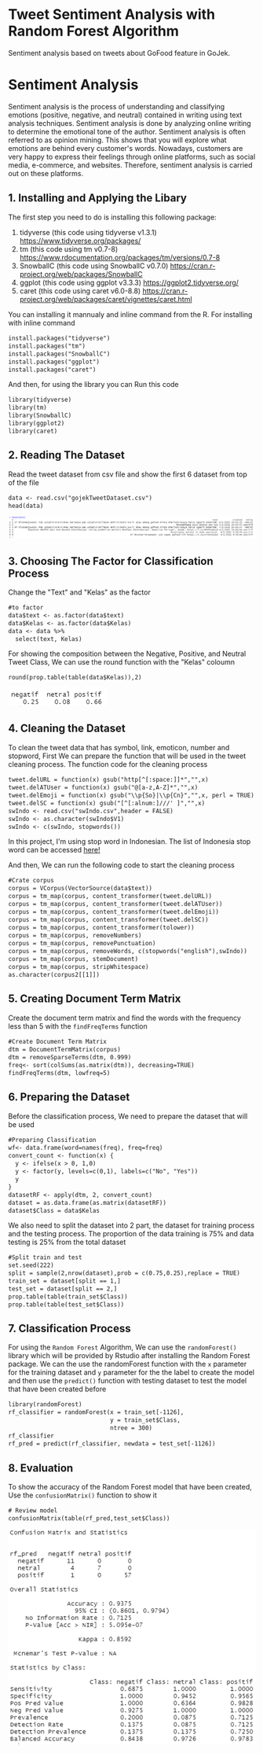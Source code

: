 # Tweet Sentiment Analysis with Random Forest Algorithm
Sentiment analysis based on tweets about GoFood feature in GoJek. 

# Sentiment Analysis
Sentiment analysis is the process of understanding and classifying emotions (positive, negative, and neutral) contained in writing using text analysis techniques. Sentiment analysis is done by analyzing online writing to determine the emotional tone of the author. Sentiment analysis is often referred to as opinion mining. This shows that you will explore what emotions are behind every customer's words. Nowadays, customers are very happy to express their feelings through online platforms, such as social media, e-commerce, and websites. Therefore, sentiment analysis is carried out on these platforms.

## 1. Installing and Applying the Libary
The first step you need to do is installing this following package:
1. tidyverse (this code using tidyverse v1.3.1) https://www.tidyverse.org/packages/
2. tm (this code using tm v0.7-8) https://www.rdocumentation.org/packages/tm/versions/0.7-8
3. SnowballC (this code using SnowballC v0.7.0) https://cran.r-project.org/web/packages/SnowballC
4. ggplot (this code using ggplot v3.3.3) https://ggplot2.tidyverse.org/
5. caret (this code using caret v6.0-8.8) https://cran.r-project.org/web/packages/caret/vignettes/caret.html

You can installing it mannualy and inline command from the R. For installing with inline command
```
install.packages("tidyverse")
install.packages("tm")
install.packages("SnowballC")
install.packages("ggplot")
install.packages("caret") 
```
And then, for using the library you can Run this code
```
library(tidyverse)
library(tm)
library(SnowballC)
library(ggplot2)
library(caret)
```

## 2. Reading The Dataset
Read the tweet dataset from csv file and show the first 6 dataset from top of the file
```
data <- read.csv("gojekTweetDataset.csv")
head(data)
```
![alt text](https://github.com/dfirstlord/twitsentiment/blob/main/pict/headData1.PNG)

## 3. Choosing The Factor for Classification Process
Change the "Text" and "Kelas" as the factor
```
#to factor
data$text <- as.factor(data$text)
data$Kelas <- as.factor(data$Kelas)
data <- data %>%
  select(text, Kelas)
```
For showing the composition between the Negative, Positive, and Neutral Tweet Class, We can use the round function with the "Kelas" coloumn
```
round(prop.table(table(data$Kelas)),2)
```
![alt text](https://github.com/dfirstlord/twitsentiment/blob/main/pict/composition.PNG)

##  4. Cleaning the Dataset
To clean the tweet data that has symbol, link, emoticon, number and stopword, First We can prepare the function that will be used in the tweet cleaning process. The function code for the cleaning process 
```
tweet.delURL = function(x) gsub("http[^[:space:]]*","",x)
tweet.delATUser = function(x) gsub("@[a-z,A-Z]*","",x)
tweet.delEmoji = function(x) gsub("\\p{So}|\\p{Cn}","",x, perl = TRUE)
tweet.delSC = function(x) gsub("[^[:alnum:]///' ]","",x)
swIndo <- read.csv("swIndo.csv",header = FALSE)
swIndo <- as.character(swIndo$V1)
swIndo <- c(swIndo, stopwords())
```
In this project, I'm using stop word in Indonesian. The list of Indonesia stop word can be accessed [here!](https://github.com/aliakbars/bilp/blob/master/stoplist)

And then, We can run the following code to start the cleaning process
```
#Crate corpus
corpus = VCorpus(VectorSource(data$text))
corpus = tm_map(corpus, content_transformer(tweet.delURL))
corpus = tm_map(corpus, content_transformer(tweet.delATUser))
corpus = tm_map(corpus, content_transformer(tweet.delEmoji))
corpus = tm_map(corpus, content_transformer(tweet.delSC))
corpus = tm_map(corpus, content_transformer(tolower))
corpus = tm_map(corpus, removeNumbers)
corpus = tm_map(corpus, removePunctuation)
corpus = tm_map(corpus, removeWords, c(stopwords("english"),swIndo))
corpus = tm_map(corpus, stemDocument)
corpus = tm_map(corpus, stripWhitespace)
as.character(corpus2[[1]])
```
## 5. Creating Document Term Matrix
Create the document term matrix and find the words with the frequency less than 5 with the `findFreqTerms` function
```
#Create Document Term Matrix
dtm = DocumentTermMatrix(corpus)
dtm = removeSparseTerms(dtm, 0.999)
freq<- sort(colSums(as.matrix(dtm)), decreasing=TRUE)
findFreqTerms(dtm, lowfreq=5)
```
## 6. Preparing the Dataset
Before the classification process, We need to prepare the dataset that will be used
```
#Preparing Classification
wf<- data.frame(word=names(freq), freq=freq)
convert_count <- function(x) {
  y <- ifelse(x > 0, 1,0)
  y <- factor(y, levels=c(0,1), labels=c("No", "Yes"))
  y
}
datasetRF <- apply(dtm, 2, convert_count)
dataset = as.data.frame(as.matrix(datasetRF))
dataset$Class = data$Kelas
```
We also need to split the dataset into 2 part, the dataset for training process and the testing process. The proportion of the data training is 75% and data testing is 25% from the total dataset
```
#Split train and test
set.seed(222)
split = sample(2,nrow(dataset),prob = c(0.75,0.25),replace = TRUE)
train_set = dataset[split == 1,]
test_set = dataset[split == 2,] 
prop.table(table(train_set$Class))
prop.table(table(test_set$Class))
```
## 7. Classification Process
For using the `Random Forest` Algorithm, We can use the `randomForest()` library which will be provided by Rstudio after installing the Random Forest package. We can the use the randomForest function with the `x` parameter for the training dataset and `y` parameter for the the label to create the model and then use the `predict()` function with testing dataset to test the model that have been created before
```
library(randomForest)
rf_classifier = randomForest(x = train_set[-1126],
                             y = train_set$Class,
                             ntree = 300)
rf_classifier
rf_pred = predict(rf_classifier, newdata = test_set[-1126])

```
## 8. Evaluation
To show the accuracy of the Random Forest model that have been created, Use the `confusionMatrix()` function to show it
```
# Review model
confusionMatrix(table(rf_pred,test_set$Class))
```
![alt text](https://github.com/dfirstlord/twitsentiment/blob/main/pict/rfResult.PNG)
